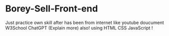 # Borey-Sell-Front-end
Just practice own skill after has been from internet like youtube doucument W3School ChatGPT (Explain more) also! using HTML CSS JavaScript !